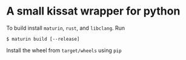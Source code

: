 # A small kissat wrapper for python

To build install `maturin`, `rust`, and `libclang`. Run

```shell
$ maturin build [--release]
```

Install the wheel from `target/wheels` using `pip`
